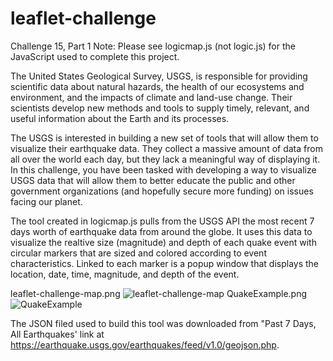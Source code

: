 # leaflet-challenge
Challenge 15, Part 1
Note: Please see logicmap.js (not logic.js) for the JavaScript used to complete this project. 

The United States Geological Survey, USGS, is responsible for providing scientific data about natural hazards, the health of our ecosystems and environment, and the impacts of climate and land-use change. Their scientists develop new methods and tools to supply timely, relevant, and useful information about the Earth and its processes.

The USGS is interested in building a new set of tools that will allow them to visualize their earthquake data. They collect a massive amount of data from all over the world each day, but they lack a meaningful way of displaying it. In this challenge, you have been tasked with developing a way to visualize USGS data that will allow them to better educate the public and other government organizations (and hopefully secure more funding) on issues facing our planet.

The tool created in logicmap.js pulls from the USGS API the most recent 7 days worth of earthquake data from around the globe. It uses this data to visualize the realtive size (magnitude) and depth of each quake event with circular markers that are sized and colored according to event characteristics. Linked to each marker is a popup window that displays the location, date, time, magnitude, and depth of the event. 

leaflet-challenge-map.png
![leaflet-challenge-map](https://github.com/mcjauregui/leaflet-challenge/assets/151464511/f334192d-e212-4b0a-95d9-eea1c51c6694)
QuakeExample.png
![QuakeExample](https://github.com/mcjauregui/leaflet-challenge/assets/151464511/cfda3353-946b-4354-8961-5b680b7ddd71)

The JSON filed used to build this tool was downloaded from "Past 7 Days, All Earthquakes' link at https://earthquake.usgs.gov/earthquakes/feed/v1.0/geojson.php. 
